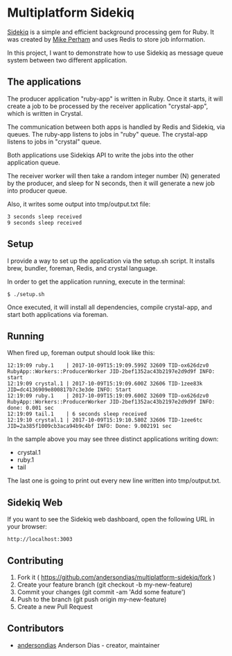# Multiplatform Sidekiq 

[Sidekiq](http://sidekiq.org) is a simple and efficient background processing gem for Ruby. It was created by [Mike Perham](https://github.com/mperham) and uses Redis to store job information.

In this project, I want to demonstrate how to use Sidekiq as message queue system between two different application.

## The applications

The producer application "ruby-app" is written in Ruby. Once it starts, it will create a job to be processed by the receiver application "crystal-app", which is written in Crystal.

The communication between both apps is handled by Redis and Sidekiq, via queues. The ruby-app listens to jobs in "ruby" queue. The crystal-app listens to jobs in "crystal" queue.

Both applications use Sidekiqs API to write the jobs into the other application queue.

The receiver worker will then take a random integer number (N) generated by the producer, and sleep for N seconds, then it will generate a new job into producer queue.

Also, it writes some output into tmp/output.txt file:

```
3 seconds sleep received
9 seconds sleep received
```

## Setup

I provide a way to set up the application via the setup.sh script. It installs brew, bundler, foreman, Redis, and crystal language.

In order to get the application running, execute in the terminal:

`$ ./setup.sh`

Once executed, it will install all dependencies, compile crystal-app, and start both applications via foreman.

## Running


When fired up, foreman output should look like this:

```
12:19:09 ruby.1    | 2017-10-09T15:19:09.599Z 32609 TID-ox626dzv0 RubyApp::Workers::ProducerWorker JID-2bef1352ac43b2197e2d9d9f INFO: start
12:19:09 crystal.1 | 2017-10-09T15:19:09.600Z 32606 TID-1zee83k  JID=dc4136909e800817b7c3e3de INFO: Start
12:19:09 ruby.1    | 2017-10-09T15:19:09.600Z 32609 TID-ox626dzv0 RubyApp::Workers::ProducerWorker JID-2bef1352ac43b2197e2d9d9f INFO: done: 0.001 sec
12:19:09 tail.1    | 6 seconds sleep received
12:19:10 crystal.1 | 2017-10-09T15:19:10.580Z 32606 TID-1zee6tc  JID=2a385f1009cb3aca94b9c4bf INFO: Done: 9.002191 sec
```

In the sample above you may see three distinct applications writing down:
- crystal.1
- ruby.1
- tail

The last one is going to print out every new line written into tmp/output.txt.

## Sidekiq Web

If you want to see the Sidekiq web dashboard, open the following URL in your browser:

`http://localhost:3003`

## Contributing

1. Fork it ( https://github.com/andersondias/multiplatform-sidekiq/fork )
2. Create your feature branch (git checkout -b my-new-feature)
3. Commit your changes (git commit -am 'Add some feature')
4. Push to the branch (git push origin my-new-feature)
5. Create a new Pull Request

## Contributors

- [andersondias](https://github.com/andersondias) Anderson Dias - creator, maintainer
